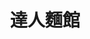 ---
title: "達人麵館"
description: "達人麵館"
layout: shop
keywords:
  - 美食競賽
  - 台灣美食
  - 美食精選
datePublished: "2025-06-30"
dateModified: "2025-07-06"
city: "台北市"
district: "內湖區"
address: "114台北市內湖區環山路一段9巷7號"
phone: "0227989901"
geo: "25.082961288139547, 121.56600645040385"
google_map: "https://maps.app.goo.gl/fb7muVh6Ksfvafx76"
footinder: "https://footinder.com.tw/%e5%8f%b0%e5%8c%97%e5%b8%82%e5%85%a7%e6%b9%96%e5%8d%80/50268/"
official: "https://www.facebook.com/profile.php?id=100095059021569"
award:
  - name: "台北國際牛肉麵節"
    year: "2024"
    entries:
      - group: "鮮食組"
        cooking_style: "清燉"
        rank: "金牌"

---